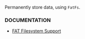 Permanently store data, using `FatFs`.

### DOCUMENTATION
- [FAT Filesystem Support](https://docs.espressif.com/projects/esp-idf/en/stable/esp32/api-reference/storage/fatfs.html)
